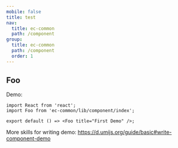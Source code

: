```yaml
---
mobile: false
title: test
nav:
  title: ec-common
  path: /component
group:
  title: ec-common
  path: /component
  order: 1
---
```

## Foo

Demo:

```tsx
import React from 'react';
import Foo from 'ec-common/lib/component/index';

export default () => <Foo title="First Demo" />;
```

More skills for writing demo: https://d.umijs.org/guide/basic#write-component-demo
